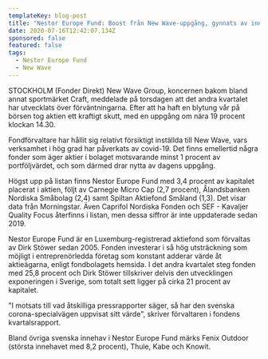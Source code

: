 ```yaml
---
templateKey: blog-post
title: "Nestor Europe Fund: Boost från New Wave-uppgång, gynnats av innehav i Sverige"
date: 2020-07-16T12:42:07.134Z
sponsored: false
featured: false
tags:
  - Nestor Europe Fund
  - New Wave
---
```

STOCKHOLM (Fonder Direkt) New Wave Group, koncernen bakom bland annat sportmärket Craft, meddelade på torsdagen att det andra kvartalet har utvecklats över förväntningarna. Efter att ha haft en blytung vår på börsen tog aktien ett kraftigt skutt, med en uppgång om nära 19 procent klockan 14.30.

Fondförvaltare har hållit sig relativt försiktigt inställda till New Wave, vars verksamhet i hög grad har påverkats av covid-19. Det finns emellertid några fonder som äger aktier i bolaget motsvarande minst 1 procent av portföljvärdet, och som därmed drar nytta av dagens uppgång.

Högst upp på listan finns Nestor Europe Fund med 3,4 procent av kapitalet placerat i aktien, följt av Carnegie Micro Cap (2,7 procent), Ålandsbanken Nordiska Småbolag (2,4) samt Spiltan Aktiefond Småland (1,3). Det visar data från Morningstar. Även Caprifol Nordiska Fonden och SEF - Kavaljer Quality Focus återfinns i listan, men dessa siffror är inte uppdaterade sedan 2019.

Nestor Europe Fund är en Luxemburg-registrerad aktiefond som förvaltas av Dirk Stöwer sedan 2005. Fonden investerar i så hög utsträckning som möjligt i entreprenörledda företag som konstant adderar värde åt aktieägarna, enligt fondbolagets hemsida. I det andra kvartalet steg fonden med 25,8 procent och Dirk Stöwer tillskriver delvis den utvecklingen exponeringen i Sverige, som totalt sett ligger på cirka 21 procent av kapitalet.

"I motsats till vad åtskilliga pressrapporter säger, så har den svenska corona-specialvägen uppvisat sitt värde", skriver förvaltaren i fondens kvartalsrapport.

Bland övriga svenska innehav i Nestor Europe Fund märks Fenix Outdoor (största innehavet med 8,2 procent), Thule, Kabe och Knowit.